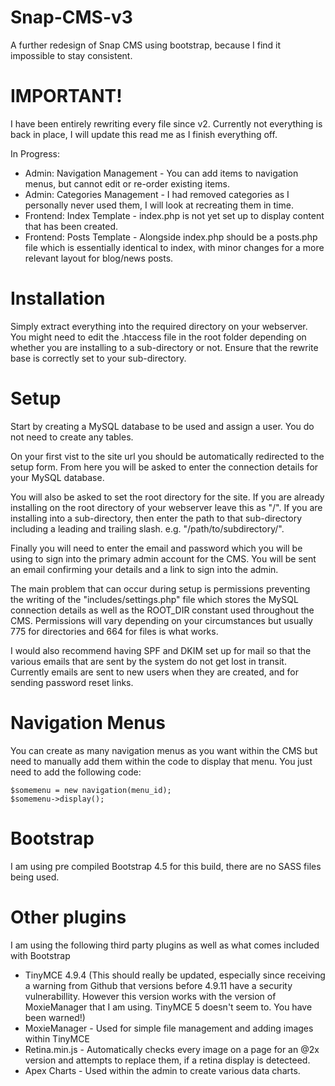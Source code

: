 # Snap-CMS-v3
A further redesign of Snap CMS using bootstrap, because I find it impossible to stay consistent.

# IMPORTANT!
I have been entirely rewriting every file since v2. Currently not everything is back in place, I will update this read me as I finish everything off. 

In Progress:
* Admin: Navigation Management - You can add items to navigation menus, but cannot edit or re-order existing items. 
* Admin: Categories Management - I had removed categories as I personally never used them, I will look at recreating them in time.
* Frontend: Index Template - index.php is not yet set up to display content that has been created. 
* Frontend: Posts Template - Alongside index.php should be a posts.php file which is essentially identical to index, with minor changes for a more relevant layout for blog/news posts.

# Installation
Simply extract everything into the required directory on your webserver. You might need to edit the .htaccess file in the root folder depending on whether you are installing to a sub-directory or not. Ensure that the rewrite base is correctly set to your sub-directory.

# Setup
Start by creating a MySQL database to be used and assign a user. You do not need to create any tables.

On your first vist to the site url you should be automatically redirected to the setup form. From here you will be asked to enter the connection details for your MySQL database.

You will also be asked to set the root directory for the site. If you are already installing on the root directory of your webserver leave this as "/". If you are installing into a sub-directory, then enter the path to that sub-directory including a leading and trailing slash. e.g. "/path/to/subdirectory/".

Finally you will need to enter the email and password which you will be using to sign into the primary admin account for the CMS. You will be sent an email confirming your details and a link to sign into the admin.

The main problem that can occur during setup is permissions preventing the writing of the "includes/settings.php" file which stores the MySQL connection details as well as the ROOT_DIR constant used throughout the CMS. Permissions will vary depending on your circumstances but usually 775 for directories and 664 for files is what works.

I would also recommend having SPF and DKIM set up for mail so that the various emails that are sent by the system do not get lost in transit. Currently emails are sent to new users when they are created, and for sending password reset links. 

# Navigation Menus
You can create as many navigation menus as you want within the CMS but need to manually add them within the code to display that menu. You just need to add the following code:
    
    $somemenu = new navigation(menu_id);
    $somemenu->display();

# Bootstrap
I am using pre compiled Bootstrap 4.5 for this build, there are no SASS files being used. 

# Other plugins
I am using the following third party plugins as well as what comes included with Bootstrap
* TinyMCE 4.9.4 (This should really be updated, especially since receiving a warning from Github that versions before 4.9.11 have a security vulnerabillity. However this version works with the version of MoxieManager that I am using. TinyMCE 5 doesn't seem to. You have been warned!)
* MoxieManager - Used for simple file management and adding images within TinyMCE
* Retina.min.js - Automatically checks every image on a page for an @2x version and attempts to replace them, if a retina display is detecteed.
* Apex Charts - Used within the admin to create various data charts.

